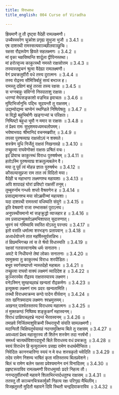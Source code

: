 ```yaml
---
title: विराधवधः
title_english: 004 Curse of Viradha

---
```

<div class="audioEmbed"  caption="श्रीराम-हरिसीताराममूर्ति-घनपाठिभ्यां वचनम्" src="https://archive.org/download/Ramayana-recitation-Sriram-harisItArAmamUrti-Ghanapaati-v2/Kanda_3/Kanda_3_ARK-004-Viradha_Vadhaha.mp3"></div>

ह्रियमाणै तु तौ दृष्ट्वा वैदेही रामलक्ष्मणौ।  
उच्चैस्स्वरेण चुक्रोश प्रगृह्य सुभुजा भुजौ ॥ 3.4.1 ॥   
एष दाशरथी रामस्सत्यवाञ्च्छीलवाञ्छुचिः।  
रक्षसा रौद्ररूपेण ह्रियते सहलक्ष्मणः ॥ 3.4.2 ॥   
मां वृका भक्षयिष्यन्ति शार्दूला द्वीपिनस्तथा।  
मां हरोत्सृज्य काकुत्स्थौ नमस्ते राक्षसोत्तम ॥ 3.4.3 ॥   
तस्यास्तद्वचनं श्रुत्वा वैदेह्या रामलक्ष्मणौ।  
वेगं प्रचक्रतुर्वीरौ वधे तस्य दुरात्मनः ॥ 3.4.4 ॥   
तस्य रोद्रस्य सौमित्रिर्बाहुं सव्यं बभञ्ज ह।  
रामस्तु दक्षिणं बाहुं तरसा तस्य रक्षसः ॥ 3.4.5 ॥   
स भग्नबाहुः संविग्नो निपपाताशु राक्षसः।  
धरण्यां मेघसङ्काशो वज्रभिन्न इवाचलः ॥ 3.4.6 ॥   
मुष्टिभिर्जानुभिः पद्भिः सूदयन्तौ तु राक्षसम्।  
उद्यम्योद्यम्य चाप्येनं स्थण्डिले निष्पिपेषतुः ॥ 3.4.7 ॥   
स विद्धो बहुभिर्बाणैः खङ्गाभ्यां च परिक्षतः।  
निष्पिष्टो बहुधा भूमौ न ममार स राक्षसः ॥ 3.4.8 ॥   
तं प्रेक्ष्य रामः सुभृशमवध्यमचलोपमम्।  
भयेष्वभयदः श्रीमानिदं वचनमब्रवीत् ॥ 3.4.9 ॥   
तपसा पुरुषव्याघ्र राक्षसोऽयं न शक्यते।  
शस्त्रेण युधि निर्जेतुं राक्षसं निखनावहे ॥ 3.4.10 ॥   
तच्छ्रुत्वा राघवेणोक्तं राक्षसः प्रश्रितं वचः।  
इदं प्रोवाच काकुत्स्थं विराधः पुरुषर्षभम् ॥ 3.4.11 ॥   
हतोऽस्मि पुरुषव्याघ्र शक्रतुल्यबलेन वै।  
मया तु पूर्वं त्वं मोहन्न ज्ञातः पुरुषर्षभः ॥ 3.4.12 ॥   
कौसल्यासुप्रजा राम तात त्वं विदितो मया।  
वैदेही च महाभागा लक्ष्मणश्च महायशाः ॥ 3.4.13 ॥   
अपि शापादहं घोरां प्रविष्टो राक्षसीं तनुम्।  
तुम्बुरुर्नाम गन्धर्वः शप्तो वैश्रवणेन ह ॥ 3.4.14 ॥   
प्रसाद्यमानश्च मया सोऽब्रवीन्मां महायशाः।  
यदा दाशरथी रामस्त्वां वधिष्यति संयुगे ॥ 3.4.15 ॥   
इति वेश्रवणो राजा रम्भासक्तं पुराऽनघ।  
अनुपस्थीयमानो मां सङ्क्रुद्धो व्याजहार ह ॥ 3.4.16 ॥   
तव प्रसादान्मुक्तोऽहमभिशापात् सुदारुणात्।  
भुवनं स्वं गमिष्यामि स्वस्ति वोऽस्तु परन्तप ॥ 3.4.17 ॥   
इतो वसति धर्मात्मा शरभङ्गः प्रतापवान् ॥ 3.4.18 ॥   
अध्यर्धयोजने तात महर्षिस्सूर्यसन्निभः।  
तं क्षिप्रमभिगच्छ त्वं स ते श्रेयो विधास्यति ॥ 3.4.19 ॥   
रक्षसां गतसत्त्वानामेष धर्मः सनातनः।  
अवटे ये निधीयन्ते तेषां लोकाः सनातनाः ॥ 3.4.20 ॥   
एवमुक्त्वा तु काकुत्स्थं विराधः शरपीडितः।  
बभूव स्वर्गसम्प्राप्तो न्यस्तदेहो महाबलः ॥ 3.4.21 ॥   
तच्छ्रुत्वा राघवो वाक्यं लक्ष्मणं व्यादिदेश ह ॥ 3.4.22 ॥   
कुञ्जरस्येव रौद्रस्य राक्षसस्यास्य लक्ष्मण।  
वनेऽस्मिन् सुमहच्छ्वभ्रं खन्यतां रौद्रकर्मणः ॥ 3.4.23 ॥   
इत्युक्त्वा लक्ष्मणं रामः प्रदरः खन्यतामिति।  
तस्थौ विराधमाक्रम्य कण्ठे पादेन वीर्यवान् ॥ 3.4.24 ॥   
ततः खनित्रमादाय लक्ष्मणः श्वभ्रमुत्तमम्।  
अखनत् पार्श्वतस्तस्य विराधस्य महात्मनः ॥ 3.4.25 ॥   
तं मुक्तकण्ठं निष्पिष्य शङ्कुकर्णं महास्वनम्।  
विराधं प्राक्षिपच्छ्वभ्रे नदन्तं भैरवस्वनम् ॥ 3.4.26 ॥   
तमाहवे निर्जितमाशुविक्रमौ स्थिरावुभौ संयति सामलक्ष्मणौ।  
मदान्वितौ चिक्षिपतुर्भयावहं नदन्तमुत्क्षिप्य बिले तु राक्षसम् ॥ 3.4.27 ॥   
अवध्यतां प्रेक्ष्य महासुरस्य तौ शितेन शस्त्रेण तदा नरर्षभौ।  
समर्थ्य चात्यर्थविशारदावुभौ बिले विराधस्य वधं प्रचक्रतुः ॥ 3.4.28 ॥   
स्वयं विराधेन हि मृत्युरात्मनः प्रसह्य रामेण वधार्थमीप्सितः।  
निवेदितः काननचारिणा स्ययं न मे वधः शस्त्रकृतो भवेदिति ॥ 3.4.29 ॥   
तदेव रामेण निशम्य भाषितं कृता मतिस्तस्य बिलप्रवेशने।  
बिलं च रामेण बलेन रक्षसा प्रवेश्यमानेन वनं विनादितम् ॥ 3.4.30 ॥   
प्रहृष्टरूपाविव रामलक्ष्मणौ विराधमुर्व्याः प्रदरे निहत्य तौ।  
ननन्दतुर्वीतभयौ महावने शिलाभिरन्तर्दधतुश्च राक्षसम् ॥ 3.4.31 ॥   
ततस्तु तौ काञ्चनचित्रकार्मुकौ निहत्य रक्षः परिगृह्य मैथिलीम्।  
विजह्रतुस्तौ मुदितौ महावने दिवि स्थितौ चन्द्रदिवाकराविव ॥ 3.4.32 ॥   